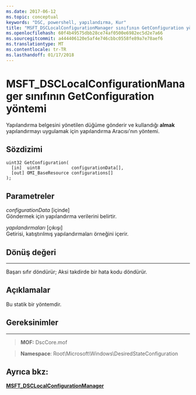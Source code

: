 ```yaml
---
ms.date: 2017-06-12
ms.topic: conceptual
keywords: "DSC, powershell, yapılandırma, Kur"
title: "MSFT_DSCLocalConfigurationManager sınıfının GetConfiguration yöntemi"
ms.openlocfilehash: 60f4b49575dbb28ce74af0500e6982ec5d2e7a66
ms.sourcegitcommit: a444406120e5af4e746cbbc0558fe89a7e78aef6
ms.translationtype: MT
ms.contentlocale: tr-TR
ms.lasthandoff: 01/17/2018
---
```

# <a name="getconfiguration-method-of-the-msftdsclocalconfigurationmanager-class"></a>MSFT_DSCLocalConfigurationManager sınıfının GetConfiguration yöntemi

Yapılandırma belgesini yönetilen düğüme gönderir ve kullandığı **almak** yapılandırmayı uygulamak için yapılandırma Aracısı'nın yöntemi.

<a name="syntax"></a>Sözdizimi
------

```mof
uint32 GetConfiguration(
  [in]  uint8            configurationData[],
  [out] OMI_BaseResource configurations[]
);
```

<a name="parameters"></a>Parametreler
----------

*configurationData* \[içinde\]  
Göndermek için yapılandırma verilerini belirtir.

*yapılandırmaları* \[çıkışı\]  
Getirisi, katıştırılmış yapılandırmaları örneğini içerir.

## <a name="return-value"></a>Dönüş değeri
------------

Başarı sıfır döndürür; Aksi takdirde bir hata kodu döndürür.

## <a name="remarks"></a>Açıklamalar

Bu statik bir yöntemdir.

## <a name="requirements"></a>Gereksinimler
------------
>**MOF:** DscCore.mof

>**Namespace**: Root\Microsoft\Windows\DesiredStateConfiguration


## <a name="see-also"></a>Ayrıca bkz:


[**MSFT_DSCLocalConfigurationManager**](msft-dsclocalconfigurationmanager.md)
 

 



